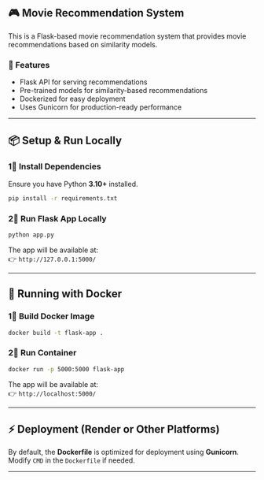 ## 🎮 Movie Recommendation System

This is a Flask-based movie recommendation system that provides movie recommendations based on similarity models.

### 🚀 Features
- Flask API for serving recommendations
- Pre-trained models for similarity-based recommendations
- Dockerized for easy deployment
- Uses Gunicorn for production-ready performance

---

## 📦 Setup & Run Locally

### 1⃣ Install Dependencies
Ensure you have Python **3.10+** installed.

```bash
pip install -r requirements.txt
```

### 2⃣ Run Flask App Locally
```bash
python app.py
```

The app will be available at:  
👉 `http://127.0.0.1:5000/`

---

## 🐳 Running with Docker

### 1⃣ Build Docker Image
```bash
docker build -t flask-app .
```

### 2⃣ Run Container
```bash
docker run -p 5000:5000 flask-app
```

The app will be available at:  
👉 `http://localhost:5000/`

---

## ⚡ Deployment (Render or Other Platforms)
By default, the **Dockerfile** is optimized for deployment using **Gunicorn**. Modify `CMD` in the `Dockerfile` if needed.

---

